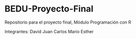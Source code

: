 # BEDU-Proyecto-Final
Repositorio para el proyecto final, Módulo Programación con R

Integrantes:
David
Juan Carlos
Mario
Esther
